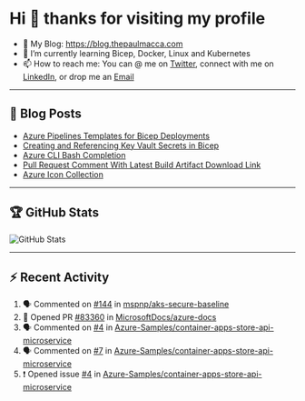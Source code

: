 # Hi 👋 thanks for visiting my profile

- 💬 My Blog: <https://blog.thepaulmacca.com>
- 🌱 I’m currently learning Bicep, Docker, Linux and Kubernetes
- 📫 How to reach me: You can @ me on [Twitter](https://twitter.com/thepaulmacca), connect with me on [LinkedIn](https://www.linkedin.com/in/thepaulmacca/), or drop me an [Email](mailto:pm@thepaulmacca.com)

---

## :blue_book: Blog Posts
<!-- BLOG-POST-LIST:START -->
- [Azure Pipelines Templates for Bicep Deployments](https://blog.thepaulmacca.com/azure-pipelines-templates-for-bicep-deployments/)
- [Creating and Referencing Key Vault Secrets in Bicep](https://blog.thepaulmacca.com/creating-and-referencing-key-vault-secrets-in-bicep/)
- [Azure CLI Bash Completion](https://blog.thepaulmacca.com/azure-cli-bash-completion/)
- [Pull Request Comment With Latest Build Artifact Download Link](https://blog.thepaulmacca.com/pull-request-comment-with-latest-build-artifact-download-link/)
- [Azure Icon Collection](https://blog.thepaulmacca.com/azure-icon-collection/)
<!-- BLOG-POST-LIST:END -->

---

## :trophy: GitHub Stats

![GitHub Stats](https://github-readme-stats.vercel.app/api?username=thepaulmacca&count_private=true&show_icons=true&theme=dark)

---

## :zap: Recent Activity

<!--START_SECTION:activity-->
1. 🗣 Commented on [#144](https://github.com/mspnp/aks-secure-baseline/issues/144) in [mspnp/aks-secure-baseline](https://github.com/mspnp/aks-secure-baseline)
2. 💪 Opened PR [#83360](https://github.com/MicrosoftDocs/azure-docs/pull/83360) in [MicrosoftDocs/azure-docs](https://github.com/MicrosoftDocs/azure-docs)
3. 🗣 Commented on [#4](https://github.com/Azure-Samples/container-apps-store-api-microservice/issues/4) in [Azure-Samples/container-apps-store-api-microservice](https://github.com/Azure-Samples/container-apps-store-api-microservice)
4. 🗣 Commented on [#7](https://github.com/Azure-Samples/container-apps-store-api-microservice/issues/7) in [Azure-Samples/container-apps-store-api-microservice](https://github.com/Azure-Samples/container-apps-store-api-microservice)
5. ❗️ Opened issue [#4](https://github.com/Azure-Samples/container-apps-store-api-microservice/issues/4) in [Azure-Samples/container-apps-store-api-microservice](https://github.com/Azure-Samples/container-apps-store-api-microservice)
<!--END_SECTION:activity-->
